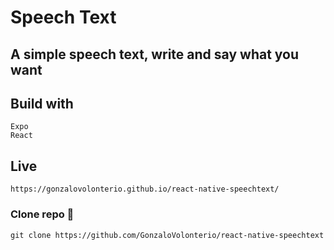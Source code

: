 # Speech Text

## A simple speech text, write and say what you want


## Build with

```
Expo
React

```

## Live

```
https://gonzalovolonterio.github.io/react-native-speechtext/

```

### Clone repo 🔧

```
git clone https://github.com/GonzaloVolonterio/react-native-speechtext

```

